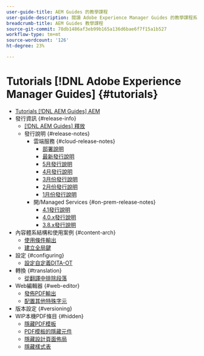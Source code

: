 ```yaml
---
user-guide-title: AEM Guides 的教學課程
user-guide-description: 閱讀 Adobe Experience Manager Guides 的教學課程系列。
breadcrumb-title: AEM Guides 教學課程
source-git-commit: 78db1486af3eb99b165a136d6bae6f7f15a1b527
workflow-type: tm+mt
source-wordcount: '126'
ht-degree: 23%

---
```



# Tutorials [!DNL Adobe Experience Manager Guides] {#tutorials}

+ [Tutorials [!DNL AEM Guides] AEM](overview.md)
+ 發行資訊 {#release-info}
   + [[!DNL AEM Guides] 釋放](./release-info/latest-release-info.md)
   + 發行說明 {#release-notes}
      + 雲端服務 {#cloud-release-notes}
         + [部署說明](./release-info/deploy-xml-on-aemaacs.md)
         + [最新發行說明](./release-info/release-notes-2022.8.0.md)
         + [5月發行說明](./release-info/release-notes-2022.5.0.md)
         + [4月發行說明](./release-info/release-notes-2022.4.0.md)
         + [3月份發行說明](./release-info/release-notes-2022.3.0.md)
         + [2月份發行說明](./release-info/release-notes-2022.2.0.md)
         + [1月份發行說明](./release-info/release-notes-2022.1.0.md)
      + 開/Managed Services {#on-prem-release-notes}
         + [4.1發行說明](./release-info/release-notes-4.1.md)
         + [4.0.x發行說明](https://helpx.adobe.com/xml-documentation-for-experience-manager/release-note/release-notes-xml-documentation-solution-4-0.html)
         + [3.8.x發行說明](https://helpx.adobe.com/xml-documentation-for-experience-manager/release-note/release-notes-xml-documentation-solution-3-8.html)
+ 內容體系結構和使用案例 {#content-arch}
   + [使用條件輸出](./content-architecture/create-and-use-conditions.md)
   + [建立全局鍵](./content-architecture/create-global-keys.md)
+ 設定 {#configuring}
   + [設定自定義DITA-OT](./configuring/setup-a-custom-dita-ot.md)
+ 轉換 {#translation}
   + [從翻譯中排除段落](./translation/exclude-paragraphs-from-translation.md)
+ Web編輯器 {#web-editor}
   + [發佈PDF輸出](./web-editor/native-pdf-web-editor.md)
   + [配置其他特殊字元](./web-editor/configure-additional-special-characters.md)
+ 版本設定 {#versioning}
+ WIP本機PDF條目 {#hidden}
   + [隱藏PDF模板](./native-pdf/pdf-template.md)
   + [PDF模板的隱藏元件](./native-pdf/components-pdf-template.md)
   + [隱藏設計頁面佈局](./native-pdf/design-page-layout.md)
   + [隱藏樣式表](./native-pdf/stylesheet.md)